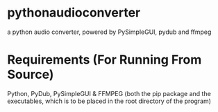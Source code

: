 # pythonaudioconverter
a python audio converter, powered by PySimpleGUI, pydub and ffmpeg

# Requirements (For Running From Source)
Python, PyDub, PySimpleGUI & FFMPEG (both the pip package and the executables, which is to be placed in the root directory of the program)

